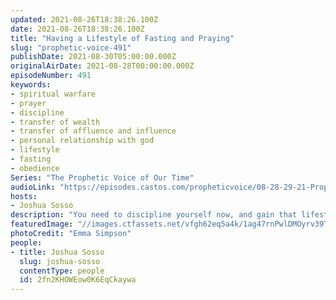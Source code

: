 ```yaml
---
updated: 2021-08-26T18:38:26.100Z
date: 2021-08-26T18:38:26.100Z
title: "Having a Lifestyle of Fasting and Praying"
slug: "prophetic-voice-491"
publishDate: 2021-08-30T05:00:00.000Z
originalAirDate: 2021-08-28T00:00:00.000Z
episodeNumber: 491
keywords:
- spiritual warfare
- prayer
- discipline
- transfer of wealth
- transfer of affluence and influence
- personal relationship with god
- lifestyle
- fasting
- obedience
Series: "The Prophetic Voice of Our Time"
audioLink: "https://episodes.castos.com/propheticvoice/08-28-29-21-Prophetic-Voice-of-our-Time-[mixdown]-01.mp3"
hosts:
- Joshua Sosso
description: "You need to discipline yourself now, and gain that lifestyle of fasting and praying, so that when the time comes, you are ready to move. It needs to be a part of your daily lifestyle. If you do not have this lifestyle, when the opportunity arises, you will not be able to move."
featuredImage: "//images.ctfassets.net/vfgh62eq5a4k/1ag47rnPwlDMOyrv39TYNd/88b6cd94ee1e4d172e5a21df3bf09888/emma-simpson-mNGaaLeWEp0-unsplash__1_.jpg"
photoCredit: "Emma Simpson"
people:
- title: Joshua Sosso
  slug: joshua-sosso
  contentType: people
  id: 2fn2KHOWEow0K6EqCkaywa
---
```

